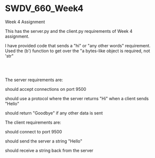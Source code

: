 # SWDV_660_Week4
Week 4 Assignment


This has the server.py and the client.py requirements of Week 4 assignment. 

I have provided code that sends a "hi" or "any other words" requirement. 
Used the (b') function to get over the "a bytes-like object is required, not 'str"



<br>
<br>

The server requirements are:

   should accept connections on port 9500

   should use a protocol where the server returns "Hi" when a client sends "Hello"

   should return "Goodbye" if any other data is sent

 

The client requirements are:

   should connect to port 9500 

   should send the server a string "Hello"

   should receive a string back from the server

